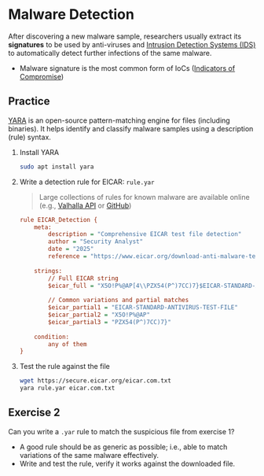 # Malware Detection

After discovering a new malware sample, researchers usually extract its **signatures** to be used by anti-viruses and [Intrusion Detection Systems (IDS)](https://en.wikipedia.org/wiki/Intrusion_detection_system) to automatically detect further infections of the same malware.

- Malware signature is the most common form of IoCs ([Indicators of Compromise](https://threatfox.abuse.ch/browse/))

## Practice

[YARA](https://github.com/VirusTotal/yara) is an open-source pattern-matching engine for files (including binaries). It helps identify and classify malware samples using a description (rule) syntax.

1. Install YARA

   ```bash
   sudo apt install yara
   ```

1. Write a detection rule for EICAR: `rule.yar`

   > Large collections of rules for known malware are available online (e.g., [Valhalla API](https://valhalla.nextron-systems.com/) or [GitHub](https://github.com/InQuest/awesome-yara))

   ```ini
   rule EICAR_Detection {
       meta:
           description = "Comprehensive EICAR test file detection"
           author = "Security Analyst"
           date = "2025"
           reference = "https://www.eicar.org/download-anti-malware-testfile/"
           
       strings:
           // Full EICAR string
           $eicar_full = "X5O!P%@AP[4\\PZX54(P^)7CC)7}$EICAR-STANDARD-ANTIVIRUS-TEST-FILE!$H+H*"
           
           // Common variations and partial matches
           $eicar_partial1 = "EICAR-STANDARD-ANTIVIRUS-TEST-FILE"
           $eicar_partial2 = "X5O!P%@AP"
           $eicar_partial3 = "PZX54(P^)7CC)7}"
           
       condition:
           any of them
   }
   ```

1. Test the rule against the file

   ```bash
   wget https://secure.eicar.org/eicar.com.txt
   yara rule.yar eicar.com.txt
   ```

## Exercise 2

Can you write a `.yar` rule to match the suspicious file from exercise 1?

- A good rule should be as generic as possible; i.e., able to match variations of the same malware effectively.
- Write and test the rule, verify it works against the downloaded file.
